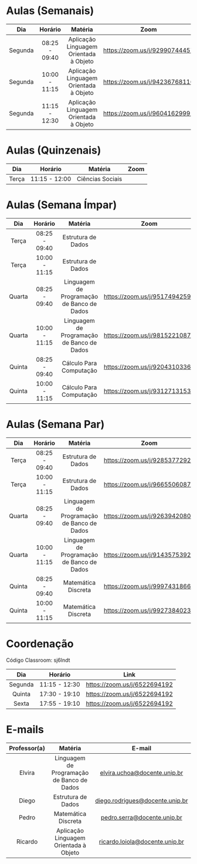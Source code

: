 # Aulas (Semanais)

|Dia|Horário|Matéria|Zoom|
|:-:|:-----:|:-----:|:--:|
|Segunda|08:25 - 09:40|Aplicação Linguagem Orientada à Objeto|https://zoom.us/j/92990744457|
|Segunda|10:00 - 11:15|Aplicação Linguagem Orientada à Objeto|https://zoom.us/j/94236768116|
|Segunda|11:15 - 12:30|Aplicação Linguagem Orientada à Objeto|https://zoom.us/j/96041629991|

# Aulas (Quinzenais)

|Dia|Horário|Matéria|Zoom|
|:-:|:-----:|:-----:|:--:|
|Terça|11:15 - 12:00|Ciências Sociais||

# Aulas (Semana Ímpar)

|Dia|Horário|Matéria|Zoom|
|:-:|:-----:|:-----:|:--:|
|Terça|08:25 - 09:40|Estrutura de Dados||
|Terça|10:00 - 11:15|Estrutura de Dados||
|Quarta|08:25 - 09:40|Linguagem de Programação de Banco de Dados|https://zoom.us/j/95174942591|
|Quarta|10:00 - 11:15|Linguagem de Programação de Banco de Dados|https://zoom.us/j/98152210872|
|Quinta|08:25 - 09:40|Cálculo Para Computação|https://zoom.us/j/92043103369|
|Quinta|10:00 - 11:15|Cálculo Para Computação|https://zoom.us/j/93127131537|

# Aulas (Semana Par)

|Dia|Horário|Matéria|Zoom|
|:-:|:-----:|:-----:|:--:|
|Terça|08:25 - 09:40|Estrutura de Dados|https://zoom.us/j/92853772929|
|Terça|10:00 - 11:15|Estrutura de Dados|https://zoom.us/j/96655060873|
|Quarta|08:25 - 09:40|Linguagem de Programação de Banco de Dados|https://zoom.us/j/92639420805|
|Quarta|10:00 - 11:15|Linguagem de Programação de Banco de Dados|https://zoom.us/j/91435753928|
|Quinta|08:25 - 09:40|Matemática Discreta|https://zoom.us/j/99974318666|
|Quinta|10:00 - 11:15|Matemática Discreta|https://zoom.us/j/99273840230|

# Coordenação

Código Classroom: sj6lndt

|Dia|Horário|Link|
|:-:|:-----:|:--:|
|Segunda|11:15 - 12:30|https://zoom.us/j/6522694192|
|Quinta|17:30 - 19:10|https://zoom.us/j/6522694192|
|Sexta|17:55 - 19:10|https://zoom.us/j/6522694192|

# E-mails

|Professor(a)|Matéria|E-mail|
|:----------:|:-----:|:----:|
|Elvira|Linguagem de Programação de Banco de Dados|elvira.uchoa@docente.unip.br|
|Diego|Estrutura de Dados|diego.rodrigues@docente.unip.br|
|Pedro|Matemática Discreta|pedro.serra@docente.unip.br|
|Ricardo|Aplicação Linguagem Orientada à Objeto|ricardo.loiola@docente.unip.br|
